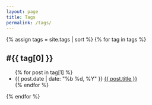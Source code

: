 ```yaml
---
layout: page
title: Tags
permalink: /tags/
---
```


<div class="tag-list">
  {% assign tags = site.tags | sort %}
  {% for tag in tags %}
    <div class="tag-group">
      <h2 class="tag-group-title">#{{ tag[0] }}</h2>
      <ul>
        {% for post in tag[1] %}
          <li class="post-item">
            <span class="post-item-date">{{ post.date | date: "%b %d, %Y" }}</span>
            <a href="{{ post.url | relative_url }}">{{ post.title }}</a>
          </li>
        {% endfor %}
      </ul>
    </div>
  {% endfor %}
</div>